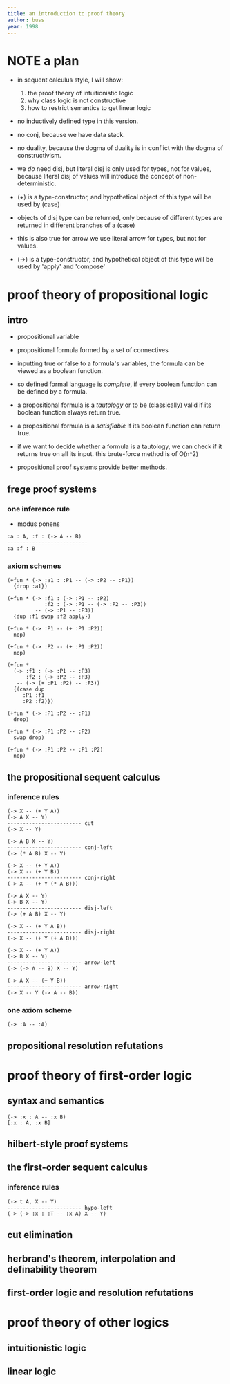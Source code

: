 ```yaml
---
title: an introduction to proof theory
author: buss
year: 1998
---
```


# NOTE a plan

- in sequent calculus style, I will show:

  1. the proof theory of intuitionistic logic
  2. why class logic is not constructive
  3. how to restrict semantics to get linear logic

- no inductively defined type in this version.

- no conj, because we have data stack.

- no duality,
  because the dogma of duality
  is in conflict with the dogma of constructivism.

- we _do_ need disj,
  but literal disj is only used for types, not for values,
  because literal disj of values
  will introduce the concept of non-deterministic.

- (+) is a type-constructor,
  and hypothetical object of this type
  will be used by (case)

- objects of disj type can be returned,
  only because of different types are returned
  in different branches of a (case)

- this is also true for arrow
  we use literal arrow for types,
  but not for values.

- (->) is a type-constructor,
  and hypothetical object of this type
  will be used by 'apply' and 'compose'

# proof theory of propositional logic

## intro

- propositional variable

- propositional formula formed by a set of connectives

- inputting true or false
  to a formula's variables,
  the formula can be viewed as a boolean function.

- so defined formal language is *complete*,
  if every boolean function can be defined by a formula.

- a propositional formula is a *tautology*
  or to be (classically) valid
  if its boolean function always return true.

- a propositional formula is a *satisfiable*
  if its boolean function can return true.

- if we want to decide whether a formula
  is a tautology,
  we can check if it returns true on all its input.
  this brute-force method is of O(n^2)

- propositional proof systems provide better methods.

## frege proof systems

### one inference rule

- modus ponens

``` jojo
:a : A, :f : (-> A -- B)
--------------------------
:a :f : B
```

### axiom schemes

``` jojo
(+fun * (-> :a1 : :P1 -- (-> :P2 -- :P1))
  {drop :a1})

(+fun * (-> :f1 : (-> :P1 -- :P2)
            :f2 : (-> :P1 -- (-> :P2 -- :P3))
         -- (-> :P1 -- :P3))
  {dup :f1 swap :f2 apply})

(+fun * (-> :P1 -- (+ :P1 :P2))
  nop)

(+fun * (-> :P2 -- (+ :P1 :P2))
  nop)

(+fun *
  (-> :f1 : (-> :P1 -- :P3)
      :f2 : (-> :P2 -- :P3)
   -- (-> (+ :P1 :P2) -- :P3))
  {(case dup
     :P1 :f1
     :P2 :f2)})

(+fun * (-> :P1 :P2 -- :P1)
  drop)

(+fun * (-> :P1 :P2 -- :P2)
  swap drop)

(+fun * (-> :P1 :P2 -- :P1 :P2)
  nop)
```

## the propositional sequent calculus

### inference rules

``` jojo
(-> X -- (+ Y A))
(-> A X -- Y)
------------------------ cut
(-> X -- Y)

(-> A B X -- Y)
------------------------ conj-left
(-> (* A B) X -- Y)

(-> X -- (+ Y A))
(-> X -- (+ Y B))
------------------------ conj-right
(-> X -- (+ Y (* A B)))

(-> A X -- Y)
(-> B X -- Y)
------------------------ disj-left
(-> (+ A B) X -- Y)

(-> X -- (+ Y A B))
------------------------ disj-right
(-> X -- (+ Y (+ A B)))

(-> X -- (+ Y A))
(-> B X -- Y)
------------------------ arrow-left
(-> (-> A -- B) X -- Y)

(-> A X -- (+ Y B))
------------------------ arrow-right
(-> X -- Y (-> A -- B))
```

### one axiom scheme

``` jojo
(-> :A -- :A)
```

## propositional resolution refutations

# proof theory of first-order logic

## syntax and semantics

``` jojo
(-> :x : A -- :x B)
[:x : A, :x B]
```

## hilbert-style proof systems

## the first-order sequent calculus

### inference rules

``` jojo
(-> t A, X -- Y)
------------------------ hypo-left
(-> (-> :x : :T -- :x A) X -- Y)
```

## cut elimination

## herbrand's theorem, interpolation and definability theorem

## first-order logic and resolution refutations

# proof theory of other logics

## intuitionistic logic

## linear logic

